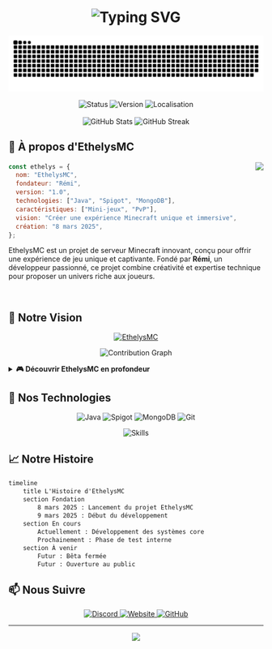 <h1 align="center">
  <img src="https://readme-typing-svg.herokuapp.com?font=Fira+Code&size=40&duration=3000&pause=1000&color=F7F7F7&center=true&vCenter=true&width=500&height=100&lines=Bienvenue+%F0%9F%91%8B;EthelysMC;Serveur+Minecraft+Unique;Une+Exp%C3%A9rience+Immersive" alt="Typing SVG" />
</h1>

<p align="center">
  <img src="https://raw.githubusercontent.com/platane/snk/output/github-contribution-grid-snake-dark.svg" alt="Snake animation" />
</p>

<div align="center">
  <img src="https://img.shields.io/badge/Status-En%20D%C3%A9veloppement-blue?style=for-the-badge" alt="Status" />
  <img src="https://img.shields.io/badge/Version-1.0-green?style=for-the-badge" alt="Version" />
  <img src="https://img.shields.io/badge/Localisation-France-red?style=for-the-badge" alt="Localisation" />
</div>

<br>

<div align="center">
  <img src="https://github-readme-stats.vercel.app/api?username=lye-code&show_icons=true&theme=radical&hide_border=true" width="49%" alt="GitHub Stats"/>
  <img src="https://github-readme-streak-stats.herokuapp.com/?user=lye-code&theme=radical&hide_border=true" width="49%" alt="GitHub Streak"/>
</div>

## 💫 À propos d'EthelysMC

<div align="center">
  <img align="right" height="150" src="https://media.giphy.com/media/SWoSkN6DxTszqIKEqv/giphy.gif"/>
</div>

```javascript
const ethelys = {
  nom: "EthelysMC",
  fondateur: "Rémi",
  version: "1.0",
  technologies: ["Java", "Spigot", "MongoDB"],
  caractéristiques: ["Mini-jeux", "PvP"],
  vision: "Créer une expérience Minecraft unique et immersive",
  création: "8 mars 2025",
};
```

EthelysMC est un projet de serveur Minecraft innovant, conçu pour offrir une expérience de jeu unique et captivante. Fondé par **Rémi**, un développeur passionné, ce projet combine créativité et expertise technique pour proposer un univers riche aux joueurs.

<br>

## 🌟 Notre Vision

<div align="center">
  <a href="https://ethelys.fr">
    <img src="https://img.shields.io/badge/EthelysMC-Serveur%20Minecraft-brightgreen?style=for-the-badge&logo=minecraft&logoColor=white" alt="EthelysMC" />
  </a>
</div>

<p align="center">
  <img src="https://github-readme-activity-graph.vercel.app/graph?username=lye-code&bg_color=1a1b27&color=628fda&line=70a5fd&point=bf91f3&area=true&hide_border=true" alt="Contribution Graph" />
</p>

<details>
  <summary><b>🎮 Découvrir EthelysMC en profondeur</b></summary>
  
  <br>
  
  <div align="center">
    <img src="https://github.com/lye-code/lye-code/standard.gif" width="250px">
  </div>
  
  ### 🚀 Notre Mission
  EthelysMC a pour mission de créer un environnement de jeu où la créativité, le challenge et la communauté sont au cœur de l'expérience. Nous souhaitons offrir un serveur où chaque joueur trouve sa place et peut s'épanouir.
  
  ### 🛠️ Développement et Innovation
  - Systèmes de jeu uniques et équilibrés

  ### 🔮 Notre Avenir
  Lancé très récemment, le projet EthelysMC a une vision ambitieuse pour son développement. Nous travaillons activement sur la création d'une expérience de jeu exceptionnelle. Suivez-nous pour être informé de notre progression et des annonces d'ouverture !
</details>

## 🧰 Nos Technologies

<div align="center">
  
  ![Java](https://img.shields.io/badge/Java-ED8B00?style=for-the-badge&logo=openjdk&logoColor=white)
  ![Spigot](https://img.shields.io/badge/Spigot-62B47A?style=for-the-badge&logo=minecraft&logoColor=white)
  ![MongoDB](https://img.shields.io/badge/MongoDB-4EA94B?style=for-the-badge&logo=mongodb&logoColor=white)
  ![Git](https://img.shields.io/badge/Git-F05032?style=for-the-badge&logo=git&logoColor=white)
  
</div>

<div align="center">
  <img src="https://skillicons.dev/icons?i=java,mongodb,git,gradle,maven&theme=dark" alt="Skills" />
</div>

## 📈 Notre Histoire

```mermaid
timeline
    title L'Histoire d'EthelysMC
    section Fondation
        8 mars 2025 : Lancement du projet EthelysMC
        9 mars 2025 : Début du développement
    section En cours
        Actuellement : Développement des systèmes core
        Prochainement : Phase de test interne
    section À venir
        Futur : Bêta fermée
        Futur : Ouverture au public
```


## 📫 Nous Suivre

<div align="center">
  
  <a href="https://discord.ethelys.fr">
    <img src="https://img.shields.io/badge/Discord-7289DA?style=for-the-badge&logo=discord&logoColor=white" alt="Discord"/>
  </a>
  <a href="https://ethelys.fr">
    <img src="https://img.shields.io/badge/Site%20Web-EthelysMC-blue?style=for-the-badge&logo=firefox&logoColor=white" alt="Website"/>
  </a>
  <a href="https://github.com/EthelysMC">
    <img src="https://img.shields.io/badge/GitHub-100000?style=for-the-badge&logo=github&logoColor=white" alt="GitHub"/>
  </a>
  
</div>

---

<div align="center">
  <img src="https://capsule-render.vercel.app/api?type=waving&color=gradient&customColorList=6,11,20&height=100&section=footer&animation=twinkling" />
</div>
